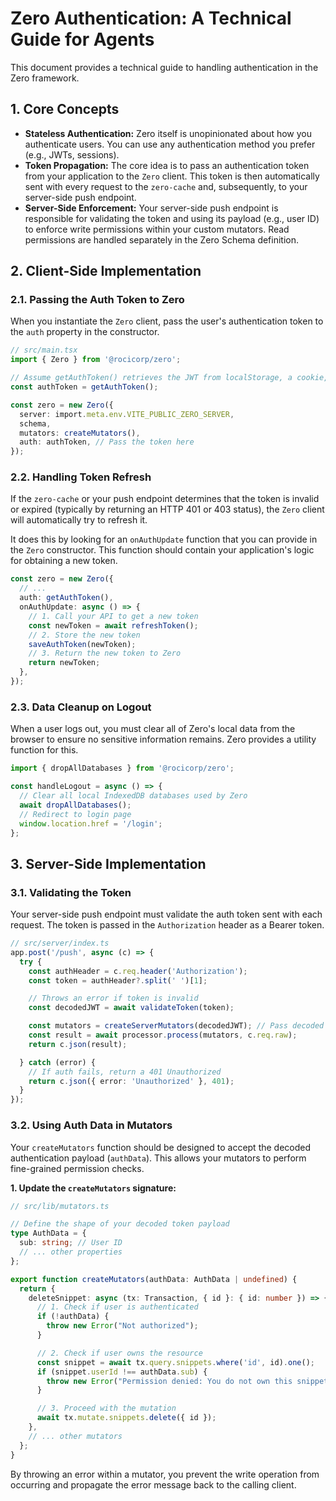 # Zero Authentication: A Technical Guide for Agents

This document provides a technical guide to handling authentication in the Zero framework.

## 1. Core Concepts

*   **Stateless Authentication:** Zero itself is unopinionated about how you authenticate users. You can use any authentication method you prefer (e.g., JWTs, sessions).
*   **Token Propagation:** The core idea is to pass an authentication token from your application to the `Zero` client. This token is then automatically sent with every request to the `zero-cache` and, subsequently, to your server-side push endpoint.
*   **Server-Side Enforcement:** Your server-side push endpoint is responsible for validating the token and using its payload (e.g., user ID) to enforce write permissions within your custom mutators. Read permissions are handled separately in the Zero Schema definition.

## 2. Client-Side Implementation

### 2.1. Passing the Auth Token to Zero

When you instantiate the `Zero` client, pass the user's authentication token to the `auth` property in the constructor.

```typescript
// src/main.tsx
import { Zero } from '@rocicorp/zero';

// Assume getAuthToken() retrieves the JWT from localStorage, a cookie, etc.
const authToken = getAuthToken();

const zero = new Zero({
  server: import.meta.env.VITE_PUBLIC_ZERO_SERVER,
  schema,
  mutators: createMutators(),
  auth: authToken, // Pass the token here
});
```

### 2.2. Handling Token Refresh

If the `zero-cache` or your push endpoint determines that the token is invalid or expired (typically by returning an HTTP 401 or 403 status), the `Zero` client will automatically try to refresh it.

It does this by looking for an `onAuthUpdate` function that you can provide in the `Zero` constructor. This function should contain your application's logic for obtaining a new token.

```typescript
const zero = new Zero({
  // ...
  auth: getAuthToken(),
  onAuthUpdate: async () => {
    // 1. Call your API to get a new token
    const newToken = await refreshToken();
    // 2. Store the new token
    saveAuthToken(newToken);
    // 3. Return the new token to Zero
    return newToken;
  },
});
```

### 2.3. Data Cleanup on Logout

When a user logs out, you must clear all of Zero's local data from the browser to ensure no sensitive information remains. Zero provides a utility function for this.

```typescript
import { dropAllDatabases } from '@rocicorp/zero';

const handleLogout = async () => {
  // Clear all local IndexedDB databases used by Zero
  await dropAllDatabases();
  // Redirect to login page
  window.location.href = '/login';
};
```

## 3. Server-Side Implementation

### 3.1. Validating the Token

Your server-side push endpoint must validate the auth token sent with each request. The token is passed in the `Authorization` header as a Bearer token.

```typescript
// src/server/index.ts
app.post('/push', async (c) => {
  try {
    const authHeader = c.req.header('Authorization');
    const token = authHeader?.split(' ')[1];

    // Throws an error if token is invalid
    const decodedJWT = await validateToken(token);

    const mutators = createServerMutators(decodedJWT); // Pass decoded token to mutators
    const result = await processor.process(mutators, c.req.raw);
    return c.json(result);

  } catch (error) {
    // If auth fails, return a 401 Unauthorized
    return c.json({ error: 'Unauthorized' }, 401);
  }
});
```

### 3.2. Using Auth Data in Mutators

Your `createMutators` function should be designed to accept the decoded authentication payload (`authData`). This allows your mutators to perform fine-grained permission checks.

**1. Update the `createMutators` signature:**

```typescript
// src/lib/mutators.ts

// Define the shape of your decoded token payload
type AuthData = {
  sub: string; // User ID
  // ... other properties
};

export function createMutators(authData: AuthData | undefined) {
  return {
    deleteSnippet: async (tx: Transaction, { id }: { id: number }) => {
      // 1. Check if user is authenticated
      if (!authData) {
        throw new Error("Not authorized");
      }

      // 2. Check if user owns the resource
      const snippet = await tx.query.snippets.where('id', id).one();
      if (snippet.userId !== authData.sub) {
        throw new Error("Permission denied: You do not own this snippet.");
      }

      // 3. Proceed with the mutation
      await tx.mutate.snippets.delete({ id });
    },
    // ... other mutators
  };
}
```

By throwing an error within a mutator, you prevent the write operation from occurring and propagate the error message back to the calling client.
